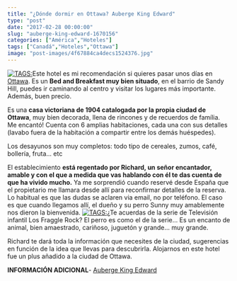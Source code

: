 ```yaml
---
title: "¿Dónde dormir en Ottawa? Auberge King Edward"
type: "post"
date: "2017-02-28 00:00:00"
slug: "auberge-king-edward-1670156"
categories: ["América","Hoteles"]
tags: ["Canadá","Hoteles","Ottawa"]
image: "post-images/4f67884ca4decs1524376.jpg"
---
```


[![ TAGS:](post-images/4f67884ca4decs1524376.jpg "fachada de Auberge King Edward by missviajes")](post-images/4f67884ca4decs1524376.jpg)Este hotel es mi recomendación si quieres pasar unos días en [Ottawa](http://www.missviajes.com/ottawa-1569432). Es un **Bed and Breakfast muy bien situado**, en el barrio de Sandy Hill, puedes ir caminando al centro y visitar los lugares más importante. Además, buen precio.  
  
Es una **casa victoriana de 1904 catalogada por la propia ciudad de Ottawa**, muy bien decorada, llena de rincones y de recuerdos de família. Me encantó! Cuenta con 6 amplias habitaciones, cada una con sus detalles (lavabo fuera de la habitación a compartir entre los demás huéspedes).  
  
Los desayunos son muy completos: todo tipo de cereales, zumos, café, bollería, fruta... etc  
  
El establecimiento **está regentado por Richard, un señor encantador, amable y con el que a medida que vas hablando con él te das cuenta de que ha vivido mucho.** Ya me sorprendió cuando reservé desde España que el propietario me llamara desde allí para reconfirmar detalles de la reserva. Lo habitual es que las dudas se aclaren via email, no por teléfono. El caso es que cuando llegamos allí, el dueño y su perro Sunny muy amablemente nos dieron la bienvenida. [![ TAGS:](post-images/4f6789961253fs1510068.jpg "habitación doble by missviajes")](post-images/4f6789961253fs1510068.jpg)¿Te acuerdas de la serie de Televisión infantil Los Fraggle Rock? El perro es como el de la serie... Es un encanto de animal, bien amaestrado, cariñoso, juguetón y grande... muy grande.  
  
Richard te dará toda la información que necesites de la ciudad, sugerencias en función de la idea que llevas para descubrirla. Alojarnos en este hotel fue un plus añadido a la ciudad de Ottawa.  
  
**INFORMACIÓN ADICIONAL**- [Auberge King Edward](http://www.booking.com/hotel/ca/auberge-king-edward-bed-and-breakfast.html?aid=1294466&no_rooms=1&group_adults=1)